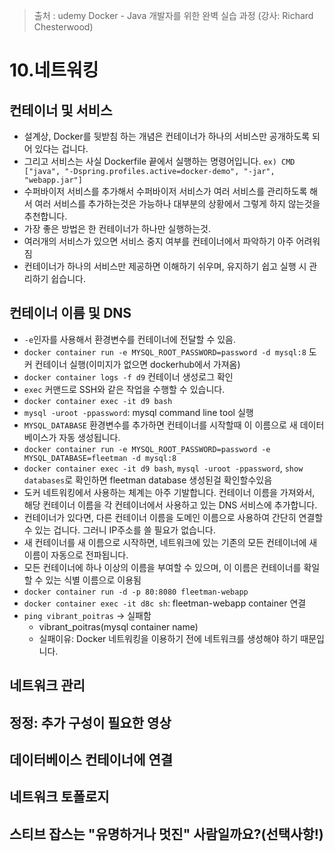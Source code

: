 > 출처 : udemy Docker - Java 개발자를 위한 완벽 실습 과정 (강사: Richard Chesterwood)

# 10.네트워킹
## 컨테이너 및 서비스
- 설계상, Docker를 뒷받침 하는 개념은 컨테이너가 하나의 서비스만 공개하도록 되어 있다는 겁니다.
- 그리고 서비스는 사실 Dockerfile 끝에서 실행하는 명령어입니다. `ex) CMD ["java", "-Dspring.profiles.active=docker-demo", "-jar", "webapp.jar"]`
- 수퍼바이저 서비스를 추가해서 수퍼바이저 서비스가 여러 서비스를 관리하도록 해서 여러 서비스를 추가하는것은 가능하나
대부분의 상황에서 그렇게 하지 않는것을 추천합니다. 
- 가장 좋은 방법은 한 컨테이너가 하나만 실행하는것.
- 여러개의 서비스가 있으면 서비스 중지 여부를 컨테이너에서 파악하기 아주 어려워짐
- 컨테이너가 하나의 서비스만 제공하면 이해하기 쉬우며, 유지하기 쉽고 실행 시 관리하기 쉽습니다.

## 컨테이너 이름 및 DNS
- `-e`인자를 사용해서 환경변수를 컨테이너에 전달할 수 있음.
- `docker container run -e MYSQL_ROOT_PASSWORD=password -d mysql:8` 도커 컨테이너 실행(이미지가 없으면 dockerhub에서 가져옴)
- `docker container logs -f d9` 컨테이너 생성로그 확인
- `exec` 커맨드로 SSH와 같은 작업을 수행할 수 있습니다.
- `docker container exec -it d9 bash`
- `mysql -uroot -ppassword`: mysql command line tool 실행
- `MYSQL_DATABASE` 환경변수를 추가하면 컨테이너를 시작할때 이 이름으로 새 데이터베이스가 자동 생성됩니다.
- `docker container run -e MYSQL_ROOT_PASSWORD=password -e MYSQL_DATABASE=fleetman -d mysql:8`
- `docker container exec -it d9 bash`, `mysql -uroot -ppassword`, `show databases`로 확인하면 fleetman database 생성된걸 확인할수있음
- 도커 네트워킹에서 사용하는 체계는 아주 기발합니다. 컨테이너 이름을 가져와서, 해당 컨테이너 이름을 각 컨테이너에서 사용하고 있는 DNS 서비스에 추가합니다.
- 컨테이너가 있다면, 다른 컨테이너 이름을 도메인 이름으로 사용하여 간단히 연결할 수 있는 겁니다. 그러니 IP주소를 쓸 필요가 없습니다.
- 새 컨테이너를 새 이름으로 시작하면, 네트워크에 있는 기존의 모든 컨테이너에 새이름이 자동으로 전파됩니다.
- 모든 컨테이너에 하나 이상의 이름을 부여할 수 있으며, 이 이름은 컨테이너를 확일할 수 있는 식별 이름으로 이용됨
- `docker container run -d -p 80:8080 fleetman-webapp`
- `docker container exec -it d8c sh`: fleetman-webapp container 연결
- `ping vibrant_poitras` -> 실패함 
  * vibrant_poitras(mysql container name)
  * 실패이유: Docker 네트워킹을 이용하기 전에 네트워크를 생성해야 하기 때문입니다.

## 네트워크 관리

## 정정: 추가 구성이 필요한 영상

## 데이터베이스 컨테이너에 연결

## 네트워크 토폴로지

## 스티브 잡스는 "유명하거나 멋진" 사람일까요?(선택사항!)
